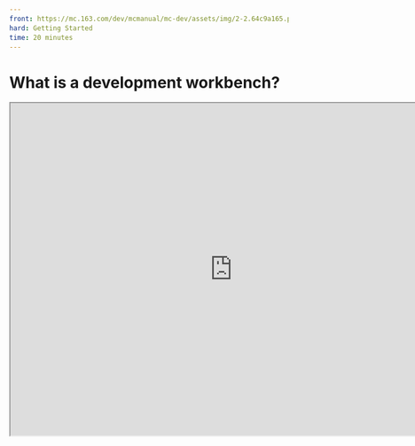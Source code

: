 ```yaml
--- 
front: https://mc.163.com/dev/mcmanual/mc-dev/assets/img/2-2.64c9a165.png 
hard: Getting Started 
time: 20 minutes 
--- 
```

# What is a development workbench? 

<iframe src="https://cc.163.com/act/m/daily/iframeplayer/?id=624583ef75882ab49558bce9" width="800" height="600" allow="fullscreen"/> 

On the homepage of [Minecraft Developer Official Website](https://mc.163.com/dev/index.html), you can download the "weapon" of the Chinese version of Minecraft developers: **Minecraft Development Workbench**. 

![2-1](./image/2-1.png) 

The development workbench integrates a variety of common functions that developers need: news information, development dynamics, revenue data, etc.; most importantly, it provides convenient development tools that can make component development simpler and more efficient. 

![2-2](./image/2-2.png) 

## Open and use the editor 

In the creation column, create a new blank map; after creation, find the newly created map in the Bedrock Edition component of the work library, and click Edit to open the editor. 

![2-3](./image/2-3.png) 

Opening the editor will switch to the map editor by default. There are a total of 6 editors including it: 

- Level Editor: Create custom game content (items, blocks), provide a stage for placing presets, special effects, etc.; 
- Preset Editor: Create parts, presets and edit them; 
- Map Editor: Modify the terrain, buildings, etc. of the map. Save structures and materials for reuse; 
- Interface editor: create UI interface; 
- Special effects editor: create particles and sequence frame special effects; 
- Logic editor: write visual blueprint code. 

The above 6 editors are more or less useful in development. In this chapter, we will introduce the map editor and explain how to use the map editor to create buildings and save them as materials for subsequent use. 

![2-4](./image/2-4.png) 

## Map Editor 

After clicking Edit, the map editor will be opened by default; 

![2-5](./image/2-5.png) 

As shown in the figure, the red box is the toolbar, and we will use the tools here to create; the orange box contains brush materials, brush presets and material libraries. The created buildings can be saved as materials and can be called up in the material library at any time; the blue box is the game screen, and operations such as moving and flying are consistent with the game; the green box has some additional functions. 

### Brush Tool 

![2-6](./image/2-6.png) 

Select the brush tool, adjust the material and size of the brush in the **Material Preset Window** and **Brush Preset Window**, then click anywhere on the map to place blocks. It also supports dragging the mouse to place multiple blocks with one click. 


<img src="./image/2-7.gif" alt="2-7" style="zoom:115%;" /> 

In the material preset window, you can also use the eyedropper to absorb the clicked material; you can also mix and match materials, and brush out multiple block materials at the same time to make the terrain more natural. 

![2-8](./image/2-8.png) 

The brush can also select the shape and adjust the length, width and height. Select in the brush preset window, which is divided into: single point brush, square brush, spherical brush, cylindrical brush, hemisphere brush. Other functions also have their uses. Reasonable use will get twice the result with half the effort: 

- Hollow structure: The shape generated by the brush is air inside. 
- Straight line generation: Select two points and form a line between the two points to generate a shape. 
- Overwrite the original block: The brush will replace the original block being operated. 
- Continuous generation spacing: When dragging and placing, the distance from the last generated shape. 
- Placement base point: Based on the brush click position, select which side the shape will be generated on. 
- Placement direction: Rotate the brush shape. 

### Terrain tools 

Terrain tools can adjust the terrain, such as smoothing, erosion, etc.; the next chapter will focus on terrain tools, so I won't go into details here. 

### Selection tools 

After selecting the selection tool, drag the mouse to draw a range. After selecting, you can press a certain edge of the selection to zoom in or out or drag the corresponding XYZ axis arrow to move. 

<img src="./image/2-9.gif" alt="2-9" style="zoom:115%;" /> 

Multi-select mode can also adjust multiple selections at once, which is more convenient. 

![2-10](./image/2-10.png) 

After selecting a selection, you can save the blocks in the selection as structures or materials. Structures can be randomly generated in the world through features. The materials will be saved in the editor, and they can still be used even if the map is switched. In addition to the materials saved by the developer, there are some built-in materials in the editor, all of which are from the original structure: village houses, woodland mansions, shipwrecks, etc. 

![2-11](./image/2-11.png) 

After the selection is made, we can edit the selection with the next tool. 

### Editing tools 

In edit mode, the six tools that have been in a gray and unclickable state in the toolbar are lit up. These tools are based on the editing tools. We select this tree frame, and then we can perform the following operations on the tree in this selection: 

- Copy: Keep the blocks in the selection and copy a material that can be placed arbitrarily. 
- Cut: Clear the blocks in the selection and copy a material that can be placed arbitrarily. 
- Stack: Copy the blocks in the selection continuously in a certain direction and place them directly. 
- Fill: Fill the selection with a certain block. 
- Replace: Replace a block in the selection with another block, such as: grass block -> dirt 
- Offset: Move the selection to any XYZ direction without affecting the blocks in the selection. 

Copy and cut operations will also be recorded in the clipboard on the right side of the editor. If you accidentally make a mistake, you can select it back through the clipboard. 

### Eraser tool 


Click or drag to clear the blocks in the map: 

<img src="./image/2-12.gif" alt="2-12" style="zoom:115%;" /> 

## Make buildings and save as materials 

Next, we use the map editor to make some building decorations, and use the selection tool to select them and save them in the material library. 

![2-13](./image/2-13.png) 

If you have made buildings in advance, you can import the archive into the editor and save them; click **Local Import-Select Archive-Import**. Next, find the imported map and click Edit, and you can see the buildings made in advance. 

![2-14](./image/2-14.png) 

Of course, you can also use the map editor to start making directly. Use the hemispherical brush to add a variety of blocks to the material presets: stone, raw stone, cyan terracotta, etc. and adjust the mixing ratio. Simply modify the size, placement base point and placement direction, and click twice; stones of different sizes, materials and shapes will appear. 

*The editor window can be dragged and placed at will. In order to see it more intuitively, the material preset window is placed on the right side of the picture* 

![2-15](./image/2-15.png) 

You can also use the single-point brush or eraser tool to fine-tune, or click the game mode in the upper right corner to enter the map and modify it yourself. 

<img src="./image/2-16.gif" alt="2-16" style="zoom:115%;" /> 

Using the selection tool to quickly place blocks can save a lot of time when making buildings; however, it is generally suitable for some repetitive and large-scale filling work. It is not recommended for some small buildings, which will be counterproductive. 

![2-17](./image/2-17.gif) 

In the next chapter, we will learn how to use the terrain tool. At that time, we will also need to use the selection and editing tools together, so the various tools of the map editor complement each other. 

![2-18](./image/2-18.png) 

After making a building, use the selection tool to circle the building, click Save as material above and modify the name, and then you can see it in the custom material library; Remove air and remove fluids, as the literal meaning, is whether to save air and fluids (water, magma) when saving the material, which will be decided by the developer according to the situation. 

![2-19](./image/2-19.png) 

**Homework:** Try to use the map editor to make buildings and decorations, or import external archives and save the made buildings as materials. 
